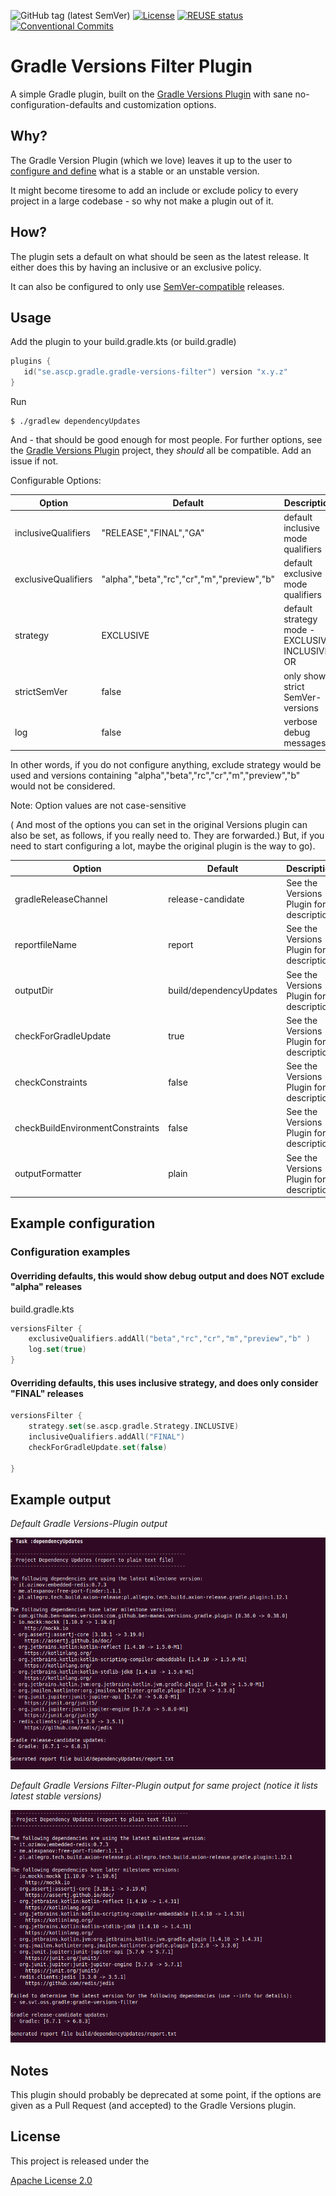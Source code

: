 ![GitHub tag (latest SemVer)](https://img.shields.io/github/v/tag/jandersson-svt/gradle-versions-filter-plugin)
[![License](https://img.shields.io/badge/License-Apache%202.0-blue.svg)](https://opensource.org/licenses/Apache-2.0)
[![REUSE status](https://api.reuse.software/badge/github.com/fsfe/reuse-tool)](https://api.reuse.software/info/github.com/fsfe/reuse-tool) 
[![Conventional Commits](https://img.shields.io/badge/Conventional%20Commits-1.0.0-yellow.svg)](https://conventionalcommits.org)

# Gradle Versions Filter Plugin

A simple Gradle plugin, built on the [Gradle Versions Plugin](https://github.com/ben-manes/gradle-versions-plugin) with sane no-configuration-defaults and customization options.

## Why?

The Gradle Version Plugin (which we love) leaves it up to the user to [configure and define](https://github.com/ben-manes/gradle-versions-plugin#revisions) what is a stable or an unstable version.

It might become tiresome to add an include or exclude policy to every project in a large codebase - so why not make a plugin out of it.

## How?

The plugin sets a default on what should be seen as the latest release. 
It either does this by having an inclusive or an exclusive policy.

It can also be configured to only use [SemVer-compatible](https://semver.org/) releases.

## Usage

Add the plugin to your build.gradle.kts (or build.gradle)

```kotlin
plugins {
   id("se.ascp.gradle.gradle-versions-filter") version "x.y.z"
}
```

Run

```shell
$ ./gradlew dependencyUpdates
```

And - that should be good enough for most people. For further options, see the [Gradle Versions Plugin](https://github.com/ben-manes/gradle-versions-plugin) project, they *should* all be compatible.
Add an issue if not.


Configurable Options:

| Option              | Default                                    | Description                                      |
|---------------------|--------------------------------------------|--------------------------------------------------|
| inclusiveQualifiers | "RELEASE","FINAL","GA"                     | default inclusive mode qualifiers                |
| exclusiveQualifiers | "alpha","beta","rc","cr","m","preview","b" | default exclusive mode qualifiers                |
| strategy            | EXCLUSIVE                                  | default strategy mode - EXCLUSIVE, INCLUSIVE, OR |
| strictSemVer        | false                                      | only show strict SemVer-versions                 |
| log                 | false                                      | verbose debug messages                           |

In other words, if you do not configure anything, exclude strategy would be used and versions containing "alpha","beta","rc","cr","m","preview","b" would not be considered.

Note: Option values are not case-sensitive

( And most of the options you can set in the original Versions plugin can also be set, as follows, if you really need to. They are forwarded.)
But, if you need to start configuring a lot, maybe the original plugin is the way to go).

| Option                           | Default                 | Description                             |
|----------------------------------|-------------------------|-----------------------------------------|
| gradleReleaseChannel             | release-candidate       | See the Versions Plugin for description |
| reportfileName                   | report                  | See the Versions Plugin for description |
| outputDir                        | build/dependencyUpdates | See the Versions Plugin for description |
| checkForGradleUpdate             | true                    | See the Versions Plugin for description |
| checkConstraints                 | false                   | See the Versions Plugin for description |
| checkBuildEnvironmentConstraints | false                   | See the Versions Plugin for description |
| outputFormatter                  | plain                   | See the Versions Plugin for description |

## Example configuration 


### Configuration examples

#### Overriding defaults, this would show debug output and does NOT exclude "alpha" releases
build.gradle.kts
```kotlin
versionsFilter {
    exclusiveQualifiers.addAll("beta","rc","cr","m","preview","b" )
    log.set(true)
}
```

#### Overriding defaults, this uses inclusive strategy, and does only consider "FINAL" releases
```kotlin
versionsFilter {
    strategy.set(se.ascp.gradle.Strategy.INCLUSIVE)
    inclusiveQualifiers.addAll("FINAL")
    checkForGradleUpdate.set(false)
    
}
```

## Example output


_Default Gradle Versions-Plugin output_ 

![](<./img/gradleversionsplugin.png>)


_Default Gradle Versions Filter-Plugin output for same project (notice it lists latest stable versions)_

![](<./img/gradleversionsfilterplugin.png>)


## Notes

This plugin should probably be deprecated at some point, if the options are given as a Pull Request (and accepted) to the Gradle Versions plugin.

## License

This project is released under the 

[Apache License 2.0](LICENSE)




